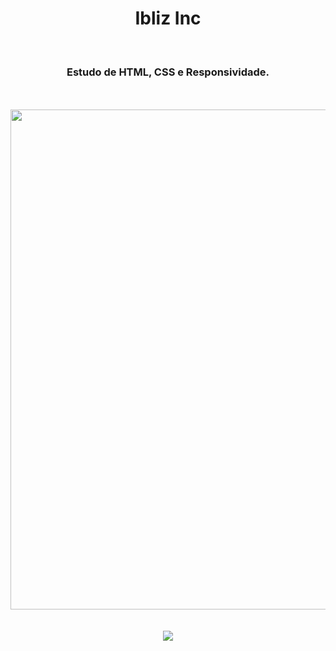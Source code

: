 <h1 align="center">
  Ibliz Inc</h1>
<br>
<h3 align="center">Estudo de HTML, CSS e Responsividade.</h3>
<br>
<br>

<div align="center">
  <img width="800px" src="https://github.com/feliperyo/pumpkin/blob/master/assets/mockup.png?raw=true"/>
</div>

<br>
<br>
<div align="center">
<a href="https://feliperyo.github.io/ibliz-inc-pumpkin/" target="_blank"><img src="https://img.shields.io/website-up-down-green-red/http/monip.org.svg"></a>
</div>
